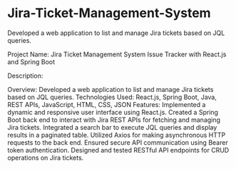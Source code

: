 # Jira-Ticket-Management-System
Developed a web application to list and manage Jira tickets based on JQL queries.

Project Name: Jira Ticket Management System Issue Tracker with React.js and Spring Boot

Description:

Overview: Developed a web application to list and manage Jira tickets based on JQL queries.
Technologies Used: React.js, Spring Boot, Java, REST APIs, JavaScript, HTML, CSS, JSON
Features:
Implemented a dynamic and responsive user interface using React.js.
Created a Spring Boot back end to interact with Jira REST APIs for fetching and managing Jira tickets.
Integrated a search bar to execute JQL queries and display results in a paginated table.
Utilized Axios for making asynchronous HTTP requests to the back end.
Ensured secure API communication using Bearer token authentication.
Designed and tested RESTful API endpoints for CRUD operations on Jira tickets.
